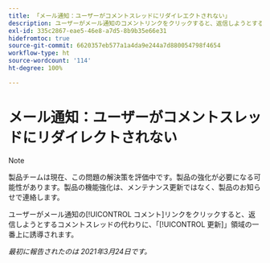 ```yaml
---
title: 「メール通知：ユーザーがコメントスレッドにリダイレエクトされない」
description: ユーザーがメール通知のコメントリンクをクリックすると、返信しようとするコメントスレッドの代わりに、「[!UICONTROL 更新]」領域の一番上に誘導されます。
exl-id: 335c2867-eae5-46e8-a7d5-8b9b35e66e31
hidefromtoc: true
source-git-commit: 6620357eb577a1a4da9e244a7d880054798f4654
workflow-type: ht
source-wordcount: '114'
ht-degree: 100%

---
```


# メール通知：ユーザーがコメントスレッドにリダイレクトされない

<!--Article created by request-->

>[!NOTE]
>
>製品チームは現在、この問題の解決策を評価中です。製品の強化が必要になる可能性があります。製品の機能強化は、メンテナンス更新ではなく、製品のお知らせで連絡します。

ユーザーがメール通知の[!UICONTROL コメント]リンクをクリックすると、返信しようとするコメントスレッドの代わりに、「[!UICONTROL 更新]」領域の一番上に誘導されます。

_最初に報告されたのは 2021年3月24日です。_
